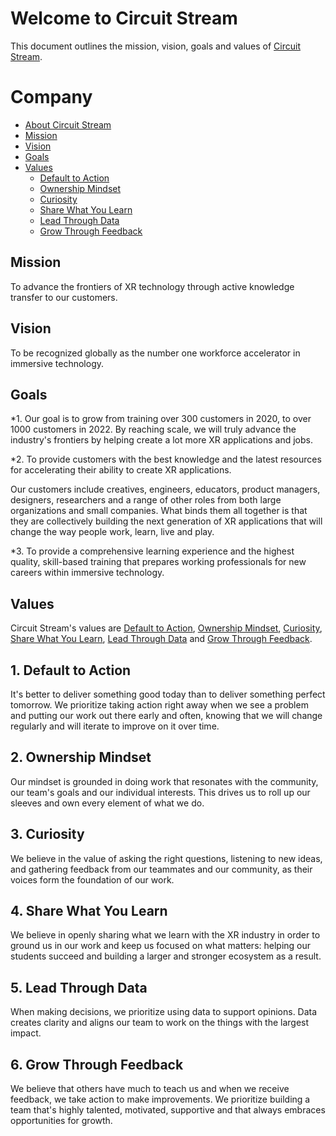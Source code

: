 # Welcome to Circuit Stream

This document outlines the mission, vision, goals and values of [Circuit Stream](https://circuitstream.com/).

# Company

- [About Circuit Stream](url)
- [Mission](#mission)
- [Vision](#vision)
- [Goals](#goals)
- [Values](#values)
  - [Default to Action](#value_a)
  - [Ownership Mindset](#value_b)
  - [Curiosity](#value_c)
  - [Share What You Learn](#value_d)
  - [Lead Through Data](#value_e)
  - [Grow Through Feedback](#value_f)

## <a name="mission"></a>Mission

To advance the frontiers of XR technology through active knowledge transfer to our customers.

## <a name="vision"></a>Vision
 
To be recognized globally as the number one workforce accelerator in immersive technology.

## <a name="goals"></a>Goals

*1. Our goal is to grow from training over 300 customers in 2020, to over 1000 customers in 2022. By reaching scale, we will truly advance the industry's frontiers by helping create a lot more XR applications and jobs.

*2. To provide customers with the best knowledge and the latest resources for accelerating their ability to create XR applications. 

Our customers include creatives, engineers, educators, product managers, designers, researchers and a range of other roles from both large organizations and small companies. What binds them all together is that they are collectively building the next generation of XR applications that will change the way people work, learn, live and play.

*3. To provide a comprehensive learning experience and the highest quality, skill-based training that prepares working professionals for new careers within immersive technology.

## <a name="values"></a>Values

Circuit Stream's values are [Default to Action](#value_a), [Ownership Mindset](#value_b), [Curiosity](#value_c), [Share What You Learn](#value_d), [Lead Through Data](#value_e) and [Grow Through Feedback](#values_f).

## <a name="value_a"></a>1. Default to Action

It's better to deliver something good today than to deliver something perfect tomorrow. We prioritize taking action right away when we see a problem and putting our work out there early and often, knowing that we will change regularly and will iterate to improve on it over time.

## <a name="value_b"></a>2. Ownership Mindset

Our mindset is grounded in doing work that resonates with the community, our team's goals and our individual interests. This drives us to roll up our sleeves and own every element of what we do. 

## <a name="value_c"></a>3. Curiosity

We believe in the value of asking the right questions, listening to new ideas, and gathering feedback from our teammates and our community, as their voices form the foundation of our work.

## <a name="value_d"></a>4. Share What You Learn

We believe in openly sharing what we learn with the XR industry in order to ground us in our work and keep us focused on what matters: helping our students succeed and building a larger and stronger ecosystem as a result.

## <a name="value_e"></a>5. Lead Through Data

When making decisions, we prioritize using data to support opinions. Data creates clarity and aligns our team to work on the things with the largest impact.

## <a name="value_f"></a>6. Grow Through Feedback

We believe that others have much to teach us and when we receive feedback, we take action to make improvements. We prioritize building a team that's highly talented, motivated, supportive and that always embraces opportunities for growth.
